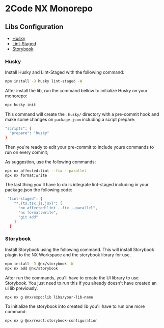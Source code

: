 # 2Code NX Monorepo

## Libs Configuration

- [Husky](https://github.com/typicode/husky)
- [Lint-Staged](https://github.com/lint-staged/lint-staged)
- [Storybook](https://storybook.js.org/)

### Husky

Install Husky and Lint-Staged with the following command:

```bash
npm install -D husky lint-staged -W
```

After install the lib, run the command bellow to initialize Husky on your monorepo:

```bash
npx husky init
```

This command will create the `.husky/` directory with a pre-commit hook and make some changes on `package.json` including a script prepare:

```bash
"scripts": {
  "prepare": "husky"
}
```

Then you're ready to edit your pre-commit to include yours commands to run on every commit;

As suggestion, use the following commands:

```bash
npx nx affected:lint --fix --parallel
npx nx format:write
```

The last thing you'll have to do is integrate lint-staged including in your package.json the following code:

```bash
 "lint-staged": {
    "*.{ts,tsx,js,jsx}": [
      "nx affected:lint --fix --parallel",
      "nx format:write",
      "git add"
    ]
  }
```

### Storybook

Install Storybook using the following command. This will install Storybook plugin to the NX Workspace and the storybook library for use. 

```bash
npm install -D @nx/storybook -W 
npx nx add @nx/storybook
```

After run the commands, you'll have to create the UI library to use Storybook. You just need to run this if you already doesn't have created an ui lib previously.

```bash
npx nx g @nx/expo:lib libs/your-lib-name
```

To initialize the storybook into created lib you'll have to run one more command:

```bash
npx nx g @nx/react:storybook-configuration
```
